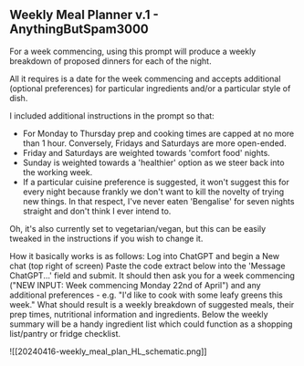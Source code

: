 ## Weekly Meal Planner v.1 - AnythingButSpam3000

For a week commencing, using this prompt will produce a weekly breakdown of proposed dinners for each of the night. 
 
All it requires is a date for the week commencing and accepts additional (optional preferences) for particular ingredients and/or a particular style of dish.
 
I included additional instructions in the prompt so that:
- For Monday to Thursday prep and cooking times are capped at no more than 1 hour. Conversely, Fridays and Saturdays are more open-ended.
- Friday and Saturdays are weighted towards 'comfort food' nights.
- Sunday is weighted towards a 'healthier' option as we steer back into the working week.
- If a particular cuisine preference is suggested, it won't suggest this for every night because frankly we don't want to kill the novelty of trying new things. In that respect, I've never eaten 'Bengalise' for seven nights straight and don't think I ever intend to.

Oh, it's also currently set to vegetarian/vegan, but this can be easily tweaked in the instructions if you wish to change it.
 
How it basically works is as follows:
Log into ChatGPT and begin a New chat (top right of screen)
Paste the code extract below into the 'Message ChatGPT...' field and submit.
It should then ask you for a week commencing ("NEW INPUT: Week commencing Monday 22nd of April") and any additional preferences - e.g. "I'd like to cook with some leafy greens this week."
What should result is a weekly breakdown of suggested meals, their prep times, nutritional information and ingredients. Below the weekly summary will be a handy ingredient list which could function as a shopping list/pantry or fridge checklist.

![[20240416-weekly_meal_plan_HL_schematic.png]]
